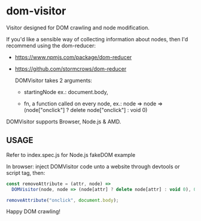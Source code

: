 # dom-visitor

Visitor designed for DOM crawling and node modification.

If you'd like a sensible way of collecting information about nodes,
then I'd recommend using the dom-reducer:

- https://www.npmjs.com/package/dom-reducer
- https://github.com/stormcrows/dom-reducer


  DOMVisitor takes 2 arguments:

    - startingNode
        ex.: document.body,

    - fn, a function called on every node,
        ex.: node => node => (node["onclick"] ? delete node["onclick"] : void 0)


DOMVisitor supports Browser, Node.js & AMD.

## USAGE

Refer to index.spec.js for Node.js fakeDOM example

In browser: inject DOMVisitor code unto a website through devtools or script tag,
then:

```javascript
const removeAttribute = (attr, node) =>
  DOMVisitor(node, node => (node[attr] ? delete node[attr] : void 0), 0);

removeAttribute("onclick", document.body);
```

Happy DOM crawling!
